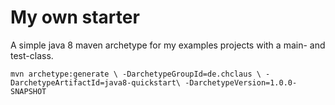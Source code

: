 # My own starter

A simple java 8 maven archetype for my examples projects with a main- and test-class. 

``
mvn archetype:generate \
-DarchetypeGroupId=de.chclaus \
-DarchetypeArtifactId=java8-quickstart\
-DarchetypeVersion=1.0.0-SNAPSHOT
``